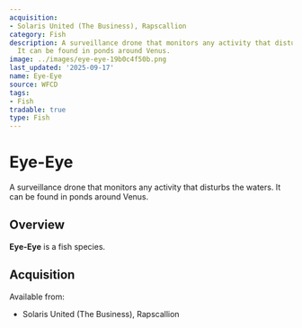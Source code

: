 ```yaml
---
acquisition:
- Solaris United (The Business), Rapscallion
category: Fish
description: A surveillance drone that monitors any activity that disturbs the waters.
  It can be found in ponds around Venus.
image: ../images/eye-eye-19b0c4f50b.png
last_updated: '2025-09-17'
name: Eye-Eye
source: WFCD
tags:
- Fish
tradable: true
type: Fish
---
```


# Eye-Eye

A surveillance drone that monitors any activity that disturbs the waters. It can be found in ponds around Venus.

## Overview

**Eye-Eye** is a fish species.

## Acquisition

Available from:
- Solaris United (The Business), Rapscallion


